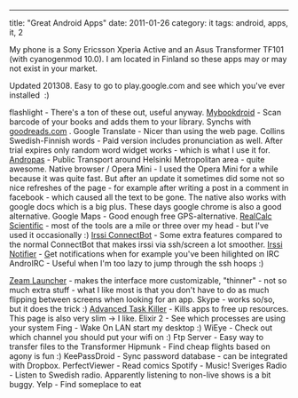 ---
title: "Great Android Apps"
date: 2011-01-26
category: it
tags: android, apps, it, 2

My phone is a Sony Ericsson Xperia Active and an Asus Transformer TF101 (with cyanogenmod 10.0). I am located in Finland so these apps may or may not exist in your market.

Updated 201308. Easy to go to play.google.com and see which you've ever installed  :)

flashlight - There's a ton of these out, useful anyway. [Mybookdroid](http://www.androidtapp.com/mybookdroid/ "mybookdroid") - Scan barcode of your books and adds them to your library. Synchs with [goodreads.com](http://goodreads.com "goodreads.com") . Google Translate - Nicer than using the web page. Collins Swedish-Finnish words - Paid version includes pronunciation as well. After trial expires only random word widget works - which is what I use it for. [Andropas](http://andropas.com "andropas") - Public Transport around Helsinki Metropolitan area - quite awesome. Native browser / Opera Mini - I used the Opera Mini for a while because it was quite fast. But after an update it sometimes did some not so nice refreshes of the page - for example after writing a post in a comment in facebook - which caused all the text to be gone. The native also works with google docs which is a big plus. These days google chrome is also a good alternative. Google Maps - Good enough free GPS-alternative. [RealCalc Scientific](http://www.quartic-software.co.uk/ "realcalc - brain overspill") - most of the tools are a mile or three over my head - but I've used it occasionally :) [Irssi ConnectBot](https://code.google.com/p/irssi-connectbot/ "irssiconnectbo") \- Some extra features compared to the normal ConnectBot that makes irssi via ssh/screen a lot smoother. [Irssi Notifier](https://irssinotifier.appspot.com/ "https://irssinotifier.appspot.com/") - [G](https://irssinotifier.appspot.com/)et notifications when for example you've been hilighted on IRC AndroIRC - Useful when I'm too lazy to jump through the ssh hoops :)

[Zeam Launcher](http://zeam.org/ "zeam") - makes the interface more customizable, "thinner" - not so much extra stuff - what I like most is that you don't have to do as much flipping between screens when looking for an app. Skype - works so/so, but it does the trick :) [Advanced Task Killer](http://rechild.mobi/ "rechild ") \- Kills apps to free up resources. This page is also very slim -> I like. Elixir 2 - See which processes are using your system Fing - Wake On LAN start my desktop :) WiEye - Check out which channel you should put your wifi on :) Ftp Server - Easy way to transfer files to the Transformer Hipmunk - Find cheap flights based on agony is fun :) KeePassDroid - Sync password database - can be integrated with Dropbox. PerfectViewer - Read comics Spotify - Music! Sveriges Radio - Listen to Swedish radio. Apparently listening to non-live shows is a bit buggy. Yelp - Find someplace to eat
